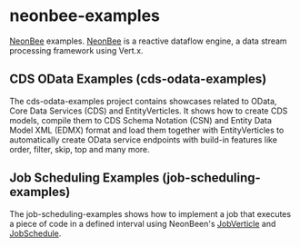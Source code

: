 # neonbee-examples
[NeonBee](https://github.com/SAP/neonbee) examples. [NeonBee](https://github.com/SAP/neonbee) is a reactive dataflow engine, a data stream processing framework using Vert.x.

## CDS OData Examples (cds-odata-examples)
The cds-odata-examples project contains showcases related to OData, Core Data Services (CDS) and EntityVerticles.
It shows how to create CDS models, compile them to CDS Schema Notation (CSN) and Entity Data Model XML (EDMX) format and load them together with EntityVerticles to automatically create OData service endpoints with build-in features like order, filter, skip, top and many more.

## Job Scheduling Examples (job-scheduling-examples)
The job-scheduling-examples shows how to implement a job that executes a piece of code in a defined interval using NeonBeen's [JobVerticle](https://github.com/SAP/neonbee/blob/main/src/main/java/io/neonbee/job/JobVerticle.java) and [JobSchedule](https://github.com/SAP/neonbee/blob/main/src/main/java/io/neonbee/job/JobSchedule.java).
